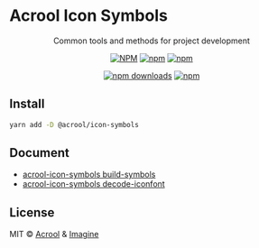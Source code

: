 # Acrool Icon Symbols

<p align="center">
   Common tools and methods for project development
</p>



<div align="center">

[![NPM](https://img.shields.io/npm/v/@acrool/react-icon-symbols.svg?style=for-the-badge)](https://www.npmjs.com/package/@acrool/react-icon-symbols)
[![npm](https://img.shields.io/bundlejs/size/@acrool/react-icon-symbols?style=for-the-badge)](https://github.com/acrool/react-icon-symbols/blob/main/LICENSE)
[![npm](https://img.shields.io/npm/l/@acrool/react-icon-symbols?style=for-the-badge)](https://github.com/acrool/acrool-react-icon-symbols/blob/main/LICENSE)

[![npm downloads](https://img.shields.io/npm/dm/@acrool/react-icon-symbols.svg?style=for-the-badge)](https://www.npmjs.com/package/@acrool/react-icon-symbols)
[![npm](https://img.shields.io/npm/dt/@acrool/react-icon-symbols.svg?style=for-the-badge)](https://www.npmjs.com/package/@acrool/react-icon-symbols)

</div>



## Install

```bash
yarn add -D @acrool/icon-symbols
```

## Document

- [acrool-icon-symbols build-symbols](./docs/build-symbols.md)
- [acrool-icon-symbols decode-iconfont](./docs/decode-iconfont.md)

## License

MIT © [Acrool](https://github.com/acrool) & [Imagine](https://github.com/imagine10255)
